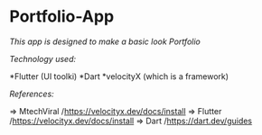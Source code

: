 # Portfolio-App

*This app is designed to make a basic look Portfolio*

*Technology used:*

  *Flutter (UI toolki)
  *Dart 
  *velocityX (which is a framework)

*References:*

=> MtechViral /https://velocityx.dev/docs/install
=> Flutter /https://velocityx.dev/docs/install
=> Dart /https://dart.dev/guides
